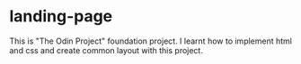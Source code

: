 # landing-page

This is "The Odin Project" foundation project. I learnt how to implement html and css and create common layout with this project.
